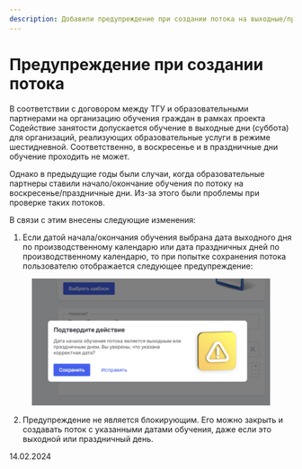 ```yaml
---
description: Добавили предупреждение при создании потока на выходные/праздничные дни
---
```


# Предупреждение при создании потока

В соответствии с договором между ТГУ и образовательными партнерами на организацию обучения граждан в рамках проекта Содействие занятости допускается обучение в выходные дни (суббота) для организаций, реализующих образовательные услуги в режиме шестидневной. Соответственно, в воскресенье и в праздничные дни обучение проходить не может.

Однако в предыдущие годы были случаи, когда образовательные партнеры ставили начало/окончание обучения по потоку на воскресенье/праздничные дни. Из-за этого были проблемы при проверке таких потоков.

В связи с этим внесены следующие изменения:

1. Если датой начала/окончания обучения выбрана дата выходного дня по производственному календарю или дата праздничных дней по производственному календарю, то при попытке сохранения потока пользователю отображается следующее предупреждение:

<figure><img src="../../.gitbook/assets/image (100).png" alt=""><figcaption></figcaption></figure>

2. Предупреждение не является блокирующим. Его можно закрыть и создавать поток с указанными датами обучения, даже если это выходной или праздничный день.

14.02.2024
